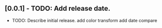## [0.0.1] - TODO: Add release date.

* TODO: Describe initial release.
add color transform
add date compare
